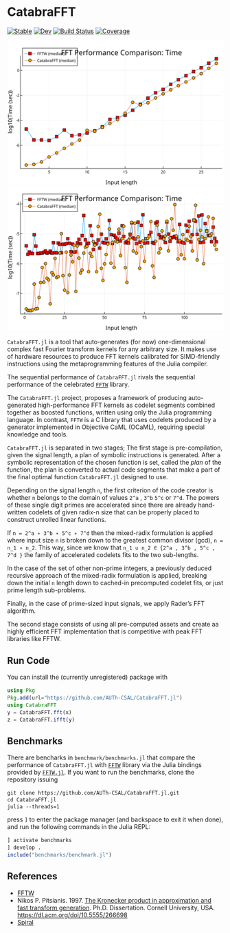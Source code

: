 # CatabraFFT

[![Stable](https://img.shields.io/badge/docs-stable-blue.svg)](https://pitsianis.github.io/`CatabraFFT.jl`/stable/)
[![Dev](https://img.shields.io/badge/docs-dev-blue.svg)](https://pitsianis.github.io/`CatabraFFT.jl`/dev/)
[![Build Status](https://github.com/pitsianis/`CatabraFFT.jl`/actions/workflows/CI.yml/badge.svg?branch=main)](https://github.com/pitsianis/`CatabraFFT.jl`/actions/workflows/CI.yml?query=branch%3Amain)
[![Coverage](https://codecov.io/gh/pitsianis/`CatabraFFT.jl`/branch/main/graph/badge.svg)](https://codecov.io/gh/pitsianis/`CatabraFFT.jl`)



![Alt text](./svgs/radix-2-bench.svg)
![Alt text](./svgs/120_prime_power_on.svg)

`CatabraFFT.jl` is a tool that auto-generates (for now) one-dimensional complex fast Fourier transform kernels for any arbitrary size. It makes use of hardware resources to produce FFT kernels calibrated for SIMD-friendly instructions using the metaprogramming features of the Julia compiler.

The sequential performance of `CatabraFFT.jl` rivals the sequential performance of the celebrated [`FFTW`](https://github.com/FFTW/fftw3) library.

The `CatabraFFT.jl` project, proposes a framework of producing auto-generated high-performance FFT kernels as codelet segments combined together as boosted
functions, written using only the Julia programming language. In contrast, `FFTW` is a C library that uses codelets produced by a generator implemented in Objective CaML (OCaML), requiring special knowledge and tools.

`CatabraFFT.jl` is separated in two stages; The first stage is pre-compilation, given the signal length, a plan of symbolic instructions is generated. After a symbolic representation of the chosen function is set, called the *plan* of the function, the plan is converted to actual code segments that make a part of the final optimal function `CatabraFFT.jl` designed to use.

Depending on the signal length `n`, the first criterion of the code creator is whether `n` belongs to the domain of values `2^a` , `3^b` `5^c` or `7^d`. The powers of these single digit primes are accelerated since there are already hand-written codelets of given radix-n size that
can be properly placed to construct unrolled linear functions.

If `n = 2^a ∗ 3^b ∗ 5^c ∗ 7^d` then the mixed-radix formulation is applied where input
size `n` is broken down to the greatest common divisor (gcd), `n = n_1 ∗ n_2`. This way, since we know that `n_1 ∪ n_2 ∈
{2^a , 3^b , 5^c , 7^d }` the family of accelerated codelets fits to the two sub-lengths.

In the case of the set of other non-prime integers, a previously deduced recursive approach of the mixed-radix formulation is applied, breaking
down the initial `n` length down to cached-in precomputed codelet fits, or just prime length sub-problems.

Finally, in the case of prime-sized input signals, we apply Rader’s FFT algorithm.

The second stage consists of using all pre-computed assets and create aa highly efficient FFT implementation that is competitive with peak  FFT libraries like FFTW.

## Run Code

You can install the (currently unregistered) package with
```julia
using Pkg
Pkg.add(url="https://github.com/AUTh-CSAL/CatabraFFT.jl")
using CatabraFFT
y = CatabraFFT.fft(x)
z = CatabraFFT.ifft(y)
```

## Benchmarks

There are bencharks in `benchmark/benchmarks.jl` that compare the performance of `CatabraFFT.jl` with [`FFTW`](https://github.com/FFTW/fftw3) library via the Julia bindings provided by [`FFTW.jl`](https://github.com/JuliaMath/FFTW.jl). If you want to run the benchmarks, clone the repository 
issuing 
```shell
git clone https://github.com/AUTh-CSAL/CatabraFFT.jl.git
cd CatabraFFT.jl
julia --threads=1
``` 
press `]` to enter the package manager (and backspace to exit it when done), and run the following commands in the Julia REPL:

```julia
] activate benchmarks
] develop .
include("benchmarks/benchmark.jl")
```

## References

* [FFTW](https://www.fftw.org)
* Nikos P. Pitsianis. 1997. [The Kronecker product in approximation and fast transform generation](https://users.cs.duke.edu/~nikos/reprints/T-001-KronProdApprox.pdf). Ph.D. Dissertation. Cornell University, USA. https://dl.acm.org/doi/10.5555/266698
* [Spiral](https://www.spiral.net)